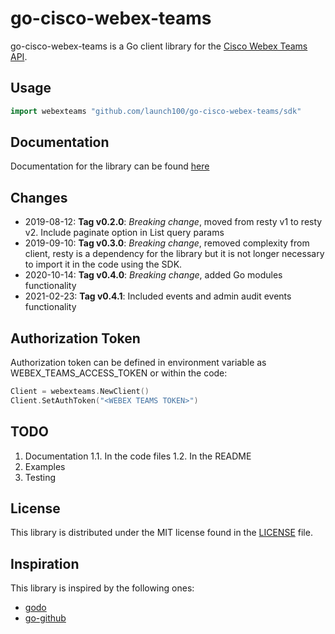 # go-cisco-webex-teams

go-cisco-webex-teams is a Go client library for the [Cisco Webex Teams API](https://developer.webex.com/index.html).

## Usage

```go
import webexteams "github.com/launch100/go-cisco-webex-teams/sdk"
```

## Documentation

Documentation for the library can be found [here](https://godoc.org/github.com/launch100/go-cisco-webex-teams/sdk)

## Changes

- 2019-08-12: **Tag v0.2.0**: _Breaking change_, moved from resty v1 to resty v2. Include paginate option in List query params
- 2019-09-10: **Tag v0.3.0**: _Breaking change_, removed complexity from client, resty is a dependency for the library but it is not longer necessary to import it in the code using the SDK.
- 2020-10-14: **Tag v0.4.0**: _Breaking change_, added Go modules functionality
- 2021-02-23: **Tag v0.4.1**: Included events and admin audit events functionality

## Authorization Token

Authorization token can be defined in environment variable as WEBEX_TEAMS_ACCESS_TOKEN or within the code:

```go
Client = webexteams.NewClient()
Client.SetAuthToken("<WEBEX TEAMS TOKEN>")
```

## TODO

1. Documentation
   1.1. In the code files
   1.2. In the README
2. Examples
3. Testing

## License

This library is distributed under the MIT license found in the [LICENSE](./LICENSE) file.

## Inspiration

This library is inspired by the following ones:

- [godo](https://github.com/digitalocean/godo)
- [go-github](https://github.com/google/go-github)
